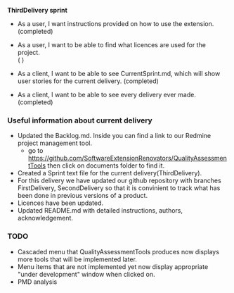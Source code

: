 **ThirdDelivery sprint**

* As a user, I want instructions provided on how to use the extension.<br />  (completed)

* As a user, I want to be able to find what licences are used for the project.<br />( )

* As a client, I want to be able to see CurrentSprint.md, which will show user stories for the current delivery. (completed)

* As a client, I want to be able to see every delivery ever made.<br /> (completed)



### Useful information about current delivery
* Updated the Backlog.md. Inside you can find a link to our Redmine project management tool.
  * go to https://github.com/SoftwareExtensionRenovators/QualityAssessmentTools then click on documents folder to find it.
* Created a Sprint text file for the current delivery(ThirdDelivery).
* For this delivery we have updated our github repository with branches FirstDelivery, SecondDelivery so that it is convinient to track what has been done in previous versions of a product.
* Licences have been updated.
* Updated README.md with detailed instructions, authors, acknowledgement.


### TODO
* Cascaded menu that QualityAssessmentTools produces now displays more tools that will be implemented later.
* Menu items that are not implemented yet now display appropriate "under development" window when clicked on.
* PMD analysis
